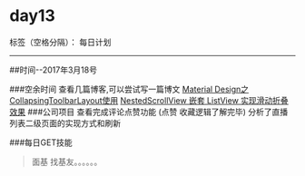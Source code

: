 # day13

标签（空格分隔）： 每日计划

---
##时间--2017年3月18号

###空余时间
查看几篇博客,可以尝试写一篇博文
[Material Design之CollapsingToolbarLayout使用][1]
[NestedScrollView 嵌套 ListView 实现滑动折叠效果][2]
###公司项目
查看完成评论点赞功能
(点赞 收藏逻辑了解完毕)
分析了直播列表二级页面的实现方式和刷新

###每日GET技能
>面基    找基友。。。。。。

  [1]: http://android.jobbole.com/82193/
  [2]: http://www.jianshu.com/p/4535442d568f